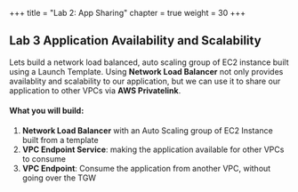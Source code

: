 +++
title = "Lab 2: App Sharing"
chapter = true
weight = 30
+++

## Lab 3 Application Availability and Scalability

Lets build a network load balanced, auto scaling group of EC2 instance built using a Launch Template. Using **Network Load Balancer** not only provides availablity and scalability to our application, but we can use it to share our application to other VPCs via **AWS Privatelink**.

#### What you will build:

1. **Network Load Balancer** with an Auto Scaling group of EC2 Instance built from a template
2. **VPC Endpoint Service**: making the application available for other VPCs to consume
3. **VPC Endpoint**: Consume the application from another VPC, without going over the TGW
